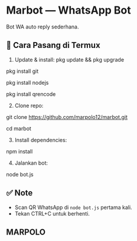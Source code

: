 # Marbot — WhatsApp Bot

Bot WA auto reply sederhana.

## 📌 Cara Pasang di Termux

1. Update & install:
pkg update && pkg upgrade 


pkg install git

pkg install nodejs

pkg install qrencode

2. Clone repo:

git clone https://github.com/marpolo12/marbot.git

cd marbot


3. Install dependencies:

npm install


4. Jalankan bot:

node bot.js



## ✅ Note

- Scan QR WhatsApp di `node bot.js` pertama kali.
- Tekan CTRL+C untuk berhenti.


## MARPOLO
